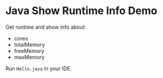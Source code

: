 Java Show Runtime Info Demo
===========================

Get runtime and show info about:

- cores
- totalMemory
- freeMemory
- maxMemory

Run `Hello.java` in your IDE.